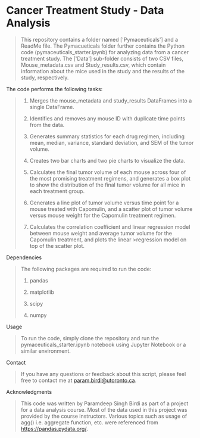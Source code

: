 # Cancer Treatment Study - Data Analysis
>This repository contains a folder named ['Pymaceuticals'] and a ReadMe file. The Pymacueticals folder further contains the Python code (pymaceuticals_starter.ipynb) for analyzing data from a cancer treatment study. The ['Data'] sub-folder consists of two CSV files, Mouse_metadata.csv and Study_results.csv, which contain information about the mice used in the study and the results of the study, respectively.
>
The code performs the following tasks:
>
>1. Merges the mouse_metadata and study_results DataFrames into a single DataFrame.
>
>2. Identifies and removes any mouse ID with duplicate time points from the data.
>
>3. Generates summary statistics for each drug regimen, including mean, median, variance, standard deviation, and SEM of the tumor volume.
>
>4. Creates two bar charts and two pie charts to visualize the data.
>
>5. Calculates the final tumor volume of each mouse across four of the most promising treatment regimens, and generates a box plot to show the distribution of the final tumor volume for all mice in each treatment group.
>
>6. Generates a line plot of tumor volume versus time point for a mouse treated with Capomulin, and a scatter plot of tumor volume versus mouse weight for the Capomulin treatment regimen.
>
>7. Calculates the correlation coefficient and linear regression model between mouse weight and average tumor volume for the Capomulin treatment, and plots the linear >regression model on top of the scatter plot.
>
Dependencies
>The following packages are required to run the code:
>
>1. pandas
>
>2. matplotlib
>
>3. scipy
>
>4. numpy
>
Usage
>To run the code, simply clone the repository and run the pymaceuticals_starter.ipynb notebook using Jupyter Notebook or a similar environment.

Contact
>If you have any questions or feedback about this script, please feel free to contact me at param.birdi@utoronto.ca.

Acknowledgments
>This code was written by Paramdeep Singh Birdi as part of a project for a data analysis course. Most of the data used in this project was provided by the course instructors.
>Various topics such as usage of agg() i.e. aggregate function, etc. were referenced from https://pandas.pydata.org/.
